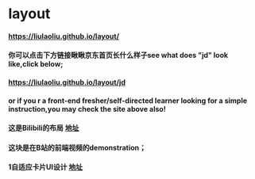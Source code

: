 # layout<br/>
#### https://liulaoliu.github.io/layout/ <br/>
#### 你可以点击下方链接瞅瞅京东首页长什么样子see what does "jd" look like,click below;<br/>
#### https://liulaoliu.github.io/layout/jd <br/>
#### or if you r a front-end fresher/self-directed learner looking for a simple instruction,you may check the site above also!<br/>
#### 这是Bilibili的布局 [地址](https://liulaoliu.github.io/layout/bilibili/)<br>
#### 这块是在B站的前端视频的demonstration；<br/>
#### 1自适应卡片UI设计 [地址](https://liulaoliu.github.io/layout/Bilibili_demonstration/responsive%20card/)<br/>
